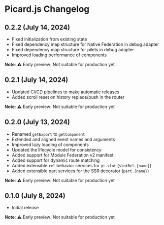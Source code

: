 # Picard.js Changelog

## 0.2.2 (July 14, 2024)

- Fixed initialization from existing state
- Fixed dependency map structure for Native Federation in debug adapter
- Fixed dependency map structure for pilets in debug adapter
- Improved loading performance of components

**Note**: ⚠️ Early preview: Not suitable for production yet

## 0.2.1 (July 14, 2024)

- Updated CI/CD pipelines to make automatic releases
- Added scroll reset on history replace/push in the router

**Note**: ⚠️ Early preview: Not suitable for production yet

## 0.2.0 (July 13, 2024)

- Renamed `getExport` to `getComponent`
- Extended and aligned event names and arguments
- Improved lazy loading of components
- Updated the lifecycle model for consistency
- Added support for Module Federation v2 manifest
- Added support for dynamic route matching
- Added extensible `rel` behavior services for `pi-slot` (`slotRel.{name}`)
- Added extensible part services for the SSR decorator (`part.{name}`)

**Note**: ⚠️ Early preview: Not suitable for production yet

## 0.1.0 (July 8, 2024)

- Initial release

**Note**: ⚠️ Early preview: Not suitable for production yet
